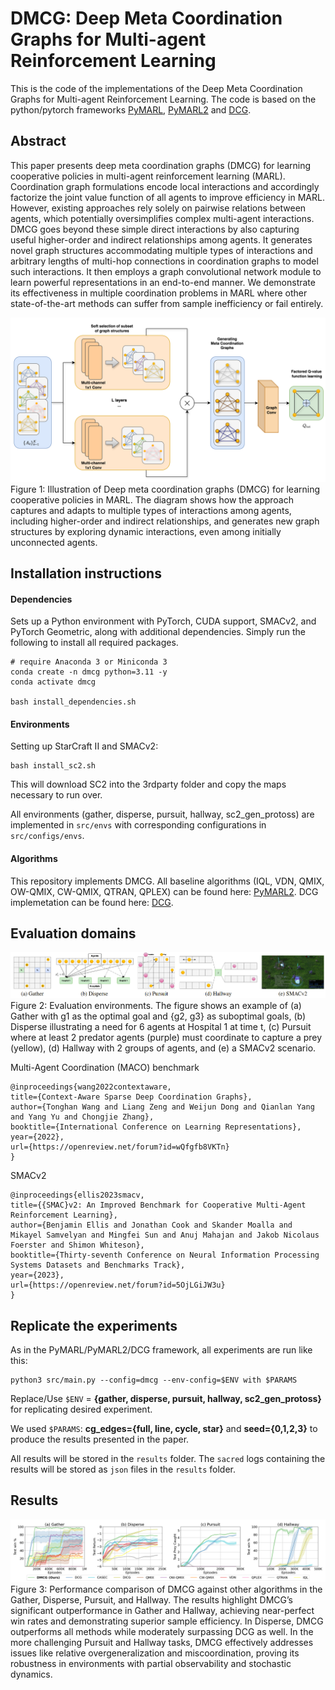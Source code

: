 # DMCG: Deep Meta Coordination Graphs for Multi-agent Reinforcement Learning  

This is the code of the implementations of the Deep Meta Coordination Graphs for Multi-agent Reinforcement Learning. 
The code is based on the python/pytorch frameworks [PyMARL](https://github.com/oxwhirl/pymarl), [PyMARL2](https://github.com/hijkzzz/pymarl2) and [DCG](https://github.com/wendelinboehmer/dcg). 

## Abstract 

This paper presents deep meta coordination graphs (DMCG) for learning cooperative policies in multi-agent reinforcement learning (MARL). Coordination graph formulations encode local interactions and accordingly factorize the joint value function of all agents to improve efficiency in MARL. However, existing approaches rely solely on pairwise relations between agents, which potentially oversimplifies complex multi-agent interactions. DMCG goes beyond these simple direct interactions by also capturing useful higher-order and indirect relationships among agents. It generates novel graph structures accommodating multiple types of interactions and arbitrary lengths of multi-hop connections in coordination graphs to model such interactions. It then employs a graph convolutional network module to learn powerful representations in an end-to-end manner. We demonstrate its effectiveness in multiple coordination problems in MARL where other state-of-the-art methods can suffer from sample inefficiency or fail entirely. 

![alt text](assets/dmcg-new.png "Title")
Figure 1: Illustration of Deep meta coordination graphs (DMCG) for learning cooperative policies in MARL. The diagram shows how the approach captures and adapts to multiple types of interactions among agents, including higher-order and indirect relationships, and generates new graph structures by exploring dynamic interactions, even among initially unconnected agents. 
  
## Installation instructions  

#### Dependencies 
Sets up a Python environment with PyTorch, CUDA support, SMACv2, and PyTorch Geometric, along with additional dependencies. Simply run the following to install all required packages. 

```shell 
# require Anaconda 3 or Miniconda 3
conda create -n dmcg python=3.11 -y
conda activate dmcg

bash install_dependencies.sh
 ``` 

#### Environments 
Setting up StarCraft II and SMACv2:    
```shell 
bash install_sc2.sh
 ``` 
This will download SC2 into the 3rdparty folder and copy the maps necessary to run over. 

All environments (gather, disperse, pursuit, hallway, sc2\_gen\_protoss) are implemented in `src/envs` with corresponding configurations in `src/configs/envs`. 

#### Algorithms 

This repository implements DMCG. 
All baseline algorithms (IQL, VDN, QMIX, OW-QMIX, CW-QMIX, QTRAN, QPLEX) can be found here: [PyMARL2](https://github.com/hijkzzz/pymarl2). 
DCG implemetation can be found here: [DCG](https://github.com/wendelinboehmer/dcg). 

## Evaluation domains 

![alt text](assets/envs.png "Title")
Figure 2: Evaluation environments. The figure shows an example of (a) Gather with g1 as the optimal goal and {g2, g3} as suboptimal goals, (b) Disperse illustrating a need for 6 agents at Hospital 1 at time t, (c) Pursuit where at least 2 predator agents (purple) must coordinate to capture a prey (yellow), (d) Hallway with 2 groups of agents, and (e) a SMACv2 scenario. 

Multi-Agent Coordination (MACO) benchmark
```
@inproceedings{wang2022contextaware,
title={Context-Aware Sparse Deep Coordination Graphs},
author={Tonghan Wang and Liang Zeng and Weijun Dong and Qianlan Yang and Yang Yu and Chongjie Zhang},
booktitle={International Conference on Learning Representations},
year={2022},
url={https://openreview.net/forum?id=wQfgfb8VKTn}
}
```

SMACv2 
```
@inproceedings{ellis2023smacv,
title={{SMAC}v2: An Improved Benchmark for Cooperative Multi-Agent Reinforcement Learning},
author={Benjamin Ellis and Jonathan Cook and Skander Moalla and Mikayel Samvelyan and Mingfei Sun and Anuj Mahajan and Jakob Nicolaus Foerster and Shimon Whiteson},
booktitle={Thirty-seventh Conference on Neural Information Processing Systems Datasets and Benchmarks Track},
year={2023},
url={https://openreview.net/forum?id=5OjLGiJW3u}
}
```

## Replicate the experiments  
As in the PyMARL/PyMARL2/DCG framework, all experiments are run like this:  
```shell  
python3 src/main.py --config=dmcg --env-config=$ENV with $PARAMS 
```  

Replace/Use `$ENV` = **{gather, disperse, pursuit, hallway, sc2\_gen\_protoss}** for replicating desired experiment. 

We used `$PARAMS`: **cg_edges={full, line, cycle, star}** and **seed={0,1,2,3}** to produce the results presented in the paper. 

All results will be stored in the `results` folder. The `sacred` logs containing the results will be stored as `json` files in the `results` folder. 

## Results 

![alt text](assets/maco_sota.png "Title")
Figure 3: Performance comparison of DMCG against other algorithms in the Gather, Disperse, Pursuit, and Hallway. The results highlight DMCG’s significant outperformance in Gather and Hallway, achieving near-perfect win rates and demonstrating superior sample efficiency. In Disperse, DMCG outperforms all methods while moderately surpassing DCG as well. In the more challenging Pursuit and Hallway tasks, DMCG effectively addresses issues like relative overgeneralization and miscoordination, proving its robustness in environments with partial observability and stochastic dynamics. 

